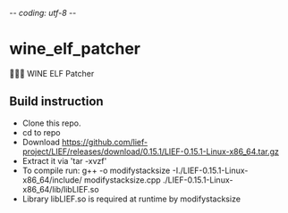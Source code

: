-*- coding: utf-8 -*-

# wine_elf_patcher

🍷🧝‍♀️ WINE ELF Patcher

## Build instruction ##

- Clone this repo.
- cd to repo
- Download https://github.com/lief-project/LIEF/releases/download/0.15.1/LIEF-0.15.1-Linux-x86_64.tar.gz
- Extract it via 'tar -xvzf'
- To compile run: g++ -o modifystacksize -I./LIEF-0.15.1-Linux-x86_64/include/ modifystacksize.cpp ./LIEF-0.15.1-Linux-x86_64/lib/libLIEF.so
- Library libLIEF.so is required at runtime by modifystacksize
